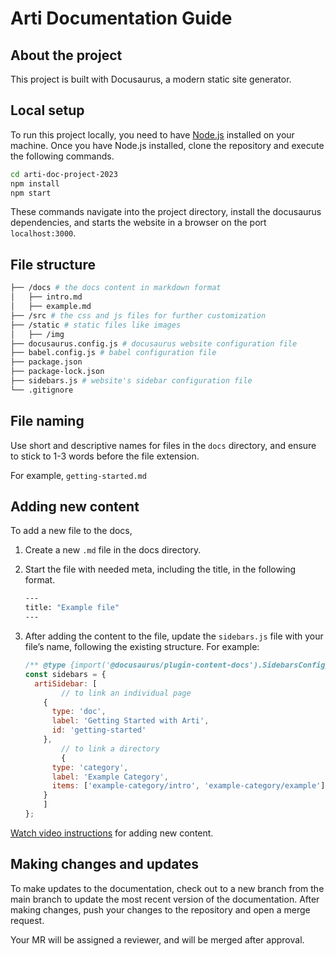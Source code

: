 # Arti Documentation Guide

## About the project

This project is built with Docusaurus, a modern static site generator.

## Local setup

To run this project locally, you need to have [Node.js](https://nodejs.org/en/download/) installed on your machine. Once you have Node.js installed, clone the repository and execute the following commands.

```bash
cd arti-doc-project-2023
npm install
npm start
```

These commands navigate into the project directory, install the docusaurus dependencies, and starts the website in a browser on the port `localhost:3000`.

## File structure

```bash
├── /docs # the docs content in markdown format
│   ├── intro.md
│   ├── example.md
├── /src # the css and js files for further customization
├── /static # static files like images
│   ├── /img
├── docusaurus.config.js # docusaurus website configuration file
├── babel.config.js # babel configuration file
├── package.json 
├── package-lock.json
├── sidebars.js # website's sidebar configuration file
└── .gitignore
```

## File naming

Use short and descriptive names for files in the `docs` directory, and ensure to stick to 1-3 words before the file extension. 

For example, `getting-started.md`

## Adding new content

To add a new file to the docs, 

1. Create a new `.md` file in the docs directory.
2. Start the file with needed meta, including the title, in the following format. 
    
    ```bash
    ---
    title: "Example file"
    ---
    ```
    
3. After adding the content to the file, update the `sidebars.js` file with your file’s name, following the existing structure. For example:
    
    ```jsx
    /** @type {import('@docusaurus/plugin-content-docs').SidebarsConfig} */
    const sidebars = {  
      artiSidebar: [
    		// to link an individual page
        {
          type: 'doc',
          label: 'Getting Started with Arti',
          id: 'getting-started'
        },
    		// to link a directory
    		{
          type: 'category',
          label: 'Example Category',
          items: ['example-category/intro', 'example-category/example']
        }
    	]
    };
    ```
[Watch video instructions](https://www.loom.com/share/3f10033a270a40afab3fb8c79830c86c?sid=263c4d7f-19cd-4324-b2dc-8357852de3e8) for adding new content.

## Making changes and updates

To make updates to the documentation, check out to a new branch from the main branch to update the most recent version of the documentation. After making changes, push your changes to the repository and open a merge request. 

Your MR will be assigned a reviewer, and will be merged after approval.
